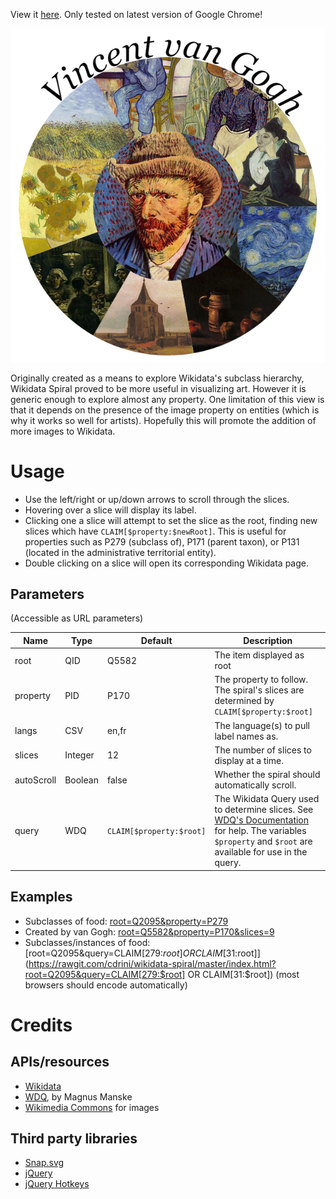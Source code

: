 View it [here](https://rawgit.com/cdrini/wikidata-spiral/master/index.html). 
Only tested on latest version of Google Chrome!

![Demo image](https://raw.githubusercontent.com/cdrini/wikidata-spiral/master/imgs/Created%20by%20van%20Gogh.png)

Originally created as a means to explore Wikidata's subclass hierarchy, Wikidata Spiral proved to be more useful in visualizing art. However it is generic enough to explore almost any property. One limitation of this view is that it depends on the presence of the image property on entities (which is why it works so well for artists). Hopefully this will promote the addition of more images to Wikidata.

# Usage
* Use the left/right or up/down arrows to scroll through the slices. 
* Hovering over a slice will display its label.
* Clicking one a slice will attempt to set the slice as the root, finding new slices which have ``CLAIM[$property:$newRoot]``. This is useful for properties such as P279 (subclass of), P171 (parent taxon), or P131 (located in the administrative territorial entity).
* Double clicking on a slice will open its corresponding Wikidata page.

## Parameters
(Accessible as URL parameters)

Name          | Type          | Default                    | Description
------------- | ------------- | -------------------------- | -------------
root          | QID           | Q5582                      | The item displayed as root
property      | PID           | P170                       | The property to follow. The spiral's slices are determined by ``CLAIM[$property:$root]``
langs         | CSV           | en,fr                      | The language(s) to pull label names as.
slices        | Integer       | 12                         | The number of slices to display at a time.
autoScroll    | Boolean       | false                      | Whether the spiral should automatically scroll.
query          | WDQ           | ``CLAIM[$property:$root]`` | The Wikidata Query used to determine slices. See [WDQ's Documentation](https://wdq.wmflabs.org/api_documentation.html) for help. The variables ``$property`` and ``$root`` are available for use in the query.

## Examples
* Subclasses of food: [root=Q2095&property=P279](https://rawgit.com/cdrini/wikidata-spiral/master/index.html?root=Q2095&property=P279)
* Created by van Gogh: [root=Q5582&property=P170&slices=9](https://rawgit.com/cdrini/wikidata-spiral/master/index.html?root=Q5582&property=P170&slices=9)
* Subclasses/instances of food: [root=Q2095&query=CLAIM[279:$root] OR CLAIM[31:$root]](https://rawgit.com/cdrini/wikidata-spiral/master/index.html?root=Q2095&query=CLAIM[279:$root] OR CLAIM[31:$root]) (most browsers should encode automatically)

# Credits

## APIs/resources
* [Wikidata](https://www.wikidata.org/w/api.php)
* [WDQ](https://wdq.wmflabs.org/), by Magnus Manske
* [Wikimedia Commons](https://commons.wikimedia.org/w/api.php) for images

## Third party libraries
* [Snap.svg](https://github.com/adobe-webplatform/Snap.svg)
* [jQuery](https://github.com/jquery/jquery)
* [jQuery Hotkeys](https://github.com/jeresig/jquery.hotkeys)